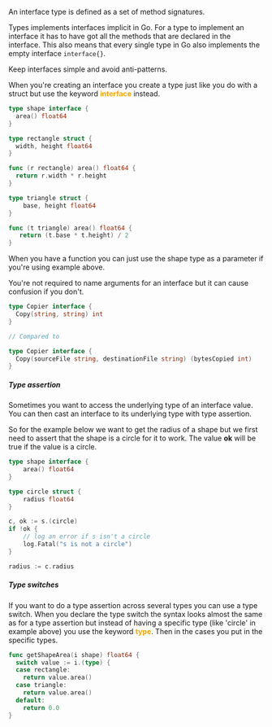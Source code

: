 An interface type is defined as a set of method signatures.

Types implements interfaces implicit in Go. For a type to implement an interface it has to have got all the methods that are declared in the interface. This also means that every single type in Go also implements the empty interface `interface{}`.

Keep interfaces simple and avoid anti-patterns.

When you're creating an interface you create a type just like you do with a struct but use the keyword <span style="color: orange; font-weight: bold">interface</span> instead.

```go
type shape interface {
  area() float64
}

type rectangle struct {
  width, height float64
}

func (r rectangle) area() float64 {
  return r.width * r.height
}

type triangle struct {
	base, height float64
}

func (t triangle) area() float64 {
   return (t.base * t.height) / 2
}
```

When you have a function you can just use the shape type as a parameter if you're using example above. 

You're not required to name arguments for an interface but it can cause confusion if you don't.

```go
type Copier interface {
  Copy(string, string) int
}

// Compared to 

type Copier interface {
  Copy(sourceFile string, destinationFile string) (bytesCopied int)
}
```

##### Type assertion

Sometimes you want to access the underlying type of an interface value. You can then cast an interface to its underlying type with type assertion.

So for the example below we want to get the radius of a shape but we first need to assert that the shape is a circle for it to work. The value **ok** will be true if the value is a circle.

```go
type shape interface {
	area() float64
}

type circle struct {
	radius float64
}

c, ok := s.(circle)
if !ok {
	// log an error if s isn't a circle
	log.Fatal("s is not a circle")
}

radius := c.radius
```

##### Type switches

If you want to do a type assertion across several types you can use a type switch.
When you declare the type switch the syntax looks almost the same as for a type assertion but instead of having a specific type (like 'circle' in example above) you use the keyword <span style="color: orange; font-weight: bold">type</span>. Then in the cases you put in the specific types.

```go
func getShapeArea(i shape) float64 {
  switch value := i.(type) {
  case rectangle:
    return value.area()
  case triangle:
    return value.area()
  default:
    return 0.0
}
```